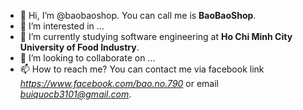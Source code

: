 - 👋 Hi, I’m @baobaoshop. You can call me is **BaoBaoShop**.
- 👀 I’m interested in ...
- 🌱 I’m currently studying software engineering at **Ho Chi Minh City University of Food Industry**.
- 💞️ I’m looking to collaborate on ...
- 📫 How to reach me? You can contact me via facebook link *https://www.facebook.com/bao.no.790* or email *buiquocb3101@gmail.com*.
